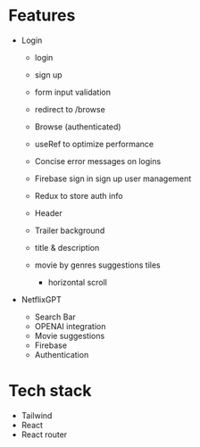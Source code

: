 # Features

-   Login

    -   login
    -   sign up
    -   form input validation
    -   redirect to /browse
    -   Browse (authenticated)
    -   useRef to optimize performance
    -   Concise error messages on logins
    -   Firebase sign in sign up user management
    -   Redux to store auth info

    -   Header
    -   Trailer background
    -   title & description
    -   movie by genres suggestions tiles
        -   horizontal scroll

-   NetflixGPT
    -   Search Bar
    -   OPENAI integration
    -   Movie suggestions
    -   Firebase
    -   Authentication

# Tech stack

-   Tailwind
-   React
-   React router
